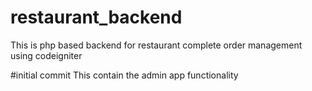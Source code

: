 # restaurant_backend
This is php based backend for restaurant complete order management using codeigniter

#initial commit
This contain the admin app functionality
